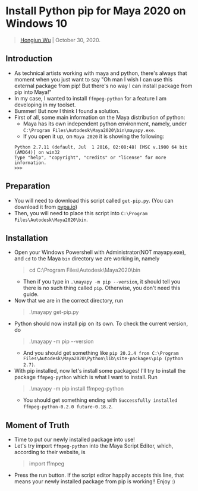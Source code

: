 # Install Python pip for Maya 2020 on Windows 10
> [Hongjun Wu](hongjunwu.com) | October 30, 2020.

## Introduction
* As technical artists working with maya and python, there's always that moment when you just want to say "Oh man I wish I can use this external package from pip! But there's no way I can install package from pip into Maya!" 
* In my case, I wanted to install `ffmpeg-python` for a feature I am developing in my toolset. 
* Bummer! But now I think I found a solution.
* First of all, some main information on the Maya distribution of python:
    * Maya has its own independent python environment, namely, under `C:\Program Files\Autodesk\Maya2020\bin\mayapy.exe`. 
    * If you open it up, on `Maya 2020` it is showing the following:
    ```
    Python 2.7.11 (default, Jul  1 2016, 02:08:48) [MSC v.1900 64 bit (AMD64)] on win32
    Type "help", "copyright", "credits" or "license" for more information.
    >>>
    ```



## Preparation
* You will need to download this script called `get-pip.py`. (You can download it from [pypa.io](https://bootstrap.pypa.io/get-pip.py))
* Then, you will need to place this script into `C:\Program Files\Autodesk\Maya2020\bin`.

## Installation
* Open your Windows Powershell with Administrator(NOT mayapy.exe), and `cd` to the Maya `bin` directory we are working in, namely 
    > cd C:\Program Files\Autodesk\Maya2020\bin
    * Then if you type in `.\mayapy -m pip --version`, it should tell you there is no such thing called `pip`. Otherwise, you don't need this guide.
* Now that we are in the correct directory, run 
    > .\mayapy get-pip.py
* Python should now install pip on its own. To check the current version, do
    > .\mayapy -m pip --version
    * And you should get something like `pip 20.2.4 from C:\Program Files\Autodesk\Maya2020\Python\lib\site-packages\pip (python 2.7)`.
* With pip installed, now let's install some packages! I'll try to install the package `ffmpeg-python` which is what I want to install. Run
    > .\mayapy -m pip install ffmpeg-python
    * You should get something ending with `Successfully installed ffmpeg-python-0.2.0 future-0.18.2`.

## Moment of Truth
* Time to put our newly installed package into use! 
* Let's try import `ffmpeg-python` into the Maya Script Editor, which, according to their website, is
    > import ffmpeg
* Press the run button. If the script editor happily accepts this line, that means your newly installed package from pip is working!! Enjoy :)